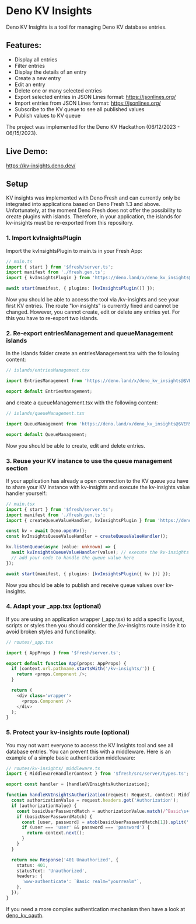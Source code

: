 # Deno KV Insights

Deno KV Insights is a tool for managing Deno KV database entries.

## Features:

- Display all entries
- Filter entries
- Display the details of an entry
- Create a new entry
- Edit an entry
- Delete one or many selected entries
- Export selected entries in JSON Lines format: https://jsonlines.org/
- Import entries from JSON Lines format: https://jsonlines.org/
- Subscribe to the KV queue to see all published values
- Publish values to KV queue

The project was implemented for the Deno KV Hackathon (06/12/2023 - 06/15/2023).

## Live Demo:

https://kv-insights.deno.dev/

## Setup

KV insights was implemented with Deno Fresh and can currently only be integrated into applications based on Deno Fresh
1.3 and above. Unfortunately, at the moment Deno Fresh does not offer the possibility to create plugins with islands.
Therefore, in your application, the islands for kv-insights must be re-exported from this repository.

### 1. Import kvInsightsPlugin

Import the kvInsightsPlugin to main.ts in your Fresh App:

```ts
// main.ts
import { start } from '$fresh/server.ts';
import manifest from './fresh.gen.ts';
import { kvInsightsPlugin } from 'https://deno.land/x/deno_kv_insights@$VERSION/mod.ts';

await start(manifest, { plugins: [kvInsightsPlugin()] });
```

Now you should be able to access the tool via /kv-insights and see your first KV entries. The route "kv-insights" is
currently fixed and cannot be changed. However, you cannot create, edit or delete any entries yet. For this you have to
re-export two islands.

### 2. Re-export entriesManagement and queueManagement islands

In the islands folder create an entriesManagement.tsx with the following content:

```ts
// islands/entriesManagement.tsx

import EntriesManagement from 'https://deno.land/x/deno_kv_insights@$VERSION/lib/entry/islands/entriesManagement.tsx';

export default EntriesManagement;
```

and create a queueManagement.tsx with the following content:

```ts
// islands/queueManagement.tsx

import QueueManagement from 'https://deno.land/x/deno_kv_insights@$VERSION/lib/entry/islands/queueManagement.tsx';

export default QueueManagement;
```

Now you should be able to create, edit and delete entries.

### 3. Reuse your KV instance to use the queue management section

If your application has already a open connection to the KV queue you have to share your KV instance with kv-insights
and execute the kv-insights value handler yourself:

```ts
// main.tsx
import { start } from '$fresh/server.ts';
import manifest from './fresh.gen.ts';
import { createQueueValueHandler, kvInsightsPlugin } from 'https://deno.land/x/deno_kv_insights@$VERSION/mod.ts';

const kv = await Deno.openKv();
const kvInsightsQueueValueHandler = createQueueValueHandler();

kv.listenQueue(async (value: unknown) => {
  await kvInsightsQueueValueHandler(value); // execute the kv-insights value handler
  // add your code to handle the queue value here
});

await start(manifest, { plugins: [kvInsightsPlugin({ kv })] });
```

Now you should be able to publish and receive queue values over kv-insights.

### 4. Adapt your _app.tsx (optional)

If you are using an application wrapper (_app.tsx) to add a specific layout, scripts or styles then you should consider
the /kv-insights route inside it to avoid broken styles and functionality.

```ts
// routes/_app.tsx

import { AppProps } from '$fresh/server.ts';

export default function App(props: AppProps) {
  if (context.url.pathname.startsWith('/kv-insights/')) {
    return <props.Component />;
  }

  return (
    <div class='wrapper'>
      <props.Component />
    </div>
  );
}
```

### 5. Protect your kv-insights route (optional)

You may not want everyone to access the KV Insights tool and see all database entries. You can prevent this with a
middleware. Here is an example of a simple basic authentication middleware:

```ts
// routes/kv-insights/_middleware.ts
import { MiddlewareHandlerContext } from '$fresh/src/server/types.ts';

export const handler = [handleKVInsightsAuthorization];

function handleKVInsightsAuthorization(request: Request, context: MiddlewareHandlerContext) {
  const authorizationValue = request.headers.get('Authorization');
  if (authorizationValue) {
    const basicUserPasswordMatch = authorizationValue.match(/^Basic\s+(.*)$/);
    if (basicUserPasswordMatch) {
      const [user, password] = atob(basicUserPasswordMatch[1]).split(':');
      if (user === 'user' && password === 'password') {
        return context.next();
      }
    }
  }

  return new Response('401 Unauthorized', {
    status: 401,
    statusText: 'Unauthorized',
    headers: {
      'www-authenticate': `Basic realm="yourrealm"`,
    },
  });
}
```

If you need a more complex authentication mechanism then have a look at
[deno_kv_oauth](https://github.com/denoland/deno_kv_oauth).
